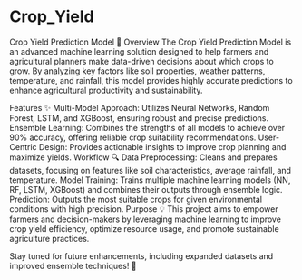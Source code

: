 # Crop_Yield
Crop Yield Prediction Model 🌾
Overview
The Crop Yield Prediction Model is an advanced machine learning solution designed to help farmers and agricultural planners make data-driven decisions about which crops to grow. By analyzing key factors like soil properties, weather patterns, temperature, and rainfall, this model provides highly accurate predictions to enhance agricultural productivity and sustainability.

Features ✨
Multi-Model Approach: Utilizes Neural Networks, Random Forest, LSTM, and XGBoost, ensuring robust and precise predictions.
Ensemble Learning: Combines the strengths of all models to achieve over 90% accuracy, offering reliable crop suitability recommendations.
User-Centric Design: Provides actionable insights to improve crop planning and maximize yields.
Workflow 🔍
Data Preprocessing: Cleans and prepares datasets, focusing on features like soil characteristics, average rainfall, and temperature.
Model Training: Trains multiple machine learning models (NN, RF, LSTM, XGBoost) and combines their outputs through ensemble logic.
Prediction: Outputs the most suitable crops for given environmental conditions with high precision.
Purpose 💡
This project aims to empower farmers and decision-makers by leveraging machine learning to improve crop yield efficiency, optimize resource usage, and promote sustainable agriculture practices.

Stay tuned for future enhancements, including expanded datasets and improved ensemble techniques! 🌱






